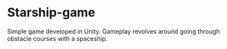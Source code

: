 # Starship-game
Simple game developed in Unity. Gameplay revolves around going through obstacle courses with a spaceship. 
